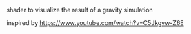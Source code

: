 
shader to visualize the result of a gravity simulation

inspired by https://www.youtube.com/watch?v=C5Jkgvw-Z6E
